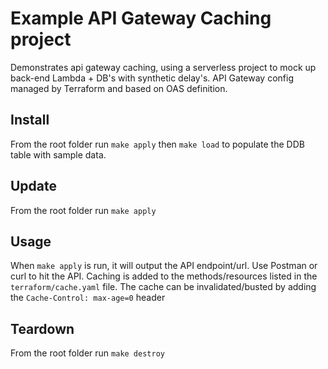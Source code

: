 # Example API Gateway Caching project

Demonstrates api gateway caching, using a serverless project to mock up back-end Lambda + DB's with synthetic delay's. API Gateway config managed by Terraform and based on OAS definition.

## Install
From the root folder run ```make apply``` then ```make load``` to populate the DDB table with sample data.

## Update
From the root folder run ```make apply```

## Usage
When ```make apply``` is run, it will output the API endpoint/url. Use Postman or curl to hit the API. 
Caching is added to the methods/resources listed in the ```terraform/cache.yaml``` file. The cache can be invalidated/busted by adding the ```Cache-Control: max-age=0``` header

## Teardown
From the root folder run ```make destroy```
